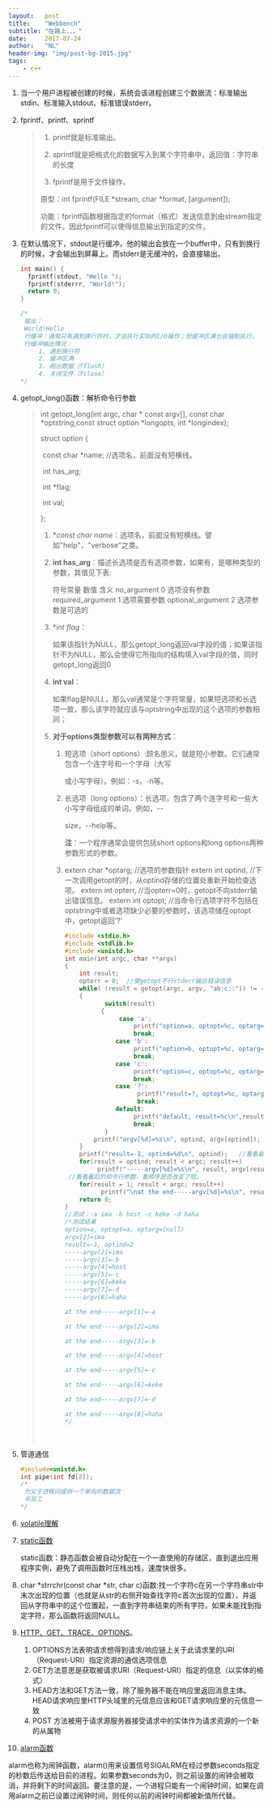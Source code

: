 ```yaml
---
layout:   post
title:    "Webbench"
subtitle: "在路上，，，"
date:     2017-07-24
author:   "NL"
header-img: "img/post-bg-2015.jpg"
tags:
    - c++
---
```


1. 当一个用户进程被创建的时候，系统会该进程创建三个数据流：标准输出stdin、标准输入stdout、标准错误stderr。

2. fprintf、printf、sprintf

   >1. printf就是标准输出。
   >
   >2. sprintf就是把格式化的数据写入到某个字符串中，返回值：字符串的长度
   >
   >3. fprintf是用于文件操作。
   >
   >   原型：int fprintf(FILE *stream, char *format, [argument]);
   >
   >   功能：fprintf函数根据指定的format（格式）发送信息到由stream指定的文件。因此fprintf可以使得信息输出到指定的文件。

3. 在默认情况下，stdout是行缓冲，他的输出会放在一个buffer中，只有到换行的时候，才会输出到屏幕上。而stderr是无缓冲的，会直接输出。

   ```c++
   int main() {
     fprintf(stdout, "Hello ");
     fprintf(stderrr, "World!");
     return 0;
   }

   /*
   	输出：
   	World!Hello
   	行缓冲：通常只有遇到换行符时，才会执行实际的I/O操作；但缓冲区满也会强制执行。
   	行缓冲输出情况：
   		1. 遇到换行符
   		2. 缓冲区满
   		3. 刷出数据（fflush）
   		4. 关闭文件（fclose）
   */
   ```

4. getopt_long()函数：解析命令行参数

   > int getopt_long(int argc, char * const argv[], const char *optstring,const struct option *longopts, int *longindex);
   >
   > struct option {
   >
   > ​	const char *name;   //选项名，前面没有短横线。
   >
   > ​	int has_arg; 
   >
   > ​	int *flag;
   >
   > ​	int val;
   >
   > };
   >
   > 1. **const char *name**：选项名，前面没有短横线。譬如"help"、"verbose"之类。
   >
   > 2. **int has_arg**：描述长选项是否有选项参数，如果有，是哪种类型的参数，其值见下表:
   >
   >    符号常量             数值            含义
   >    no_argument            0            选项没有参数
   >    required_argument      1            选项需要参数
   >    optional_argument      2            选项参数是可选的
   >
   > 3. **int *flag**：
   >
   >    如果该指针为NULL，那么getopt_long返回val字段的值；如果该指针不为NULL，那么会使得它所指向的结构填入val字段的值，同时getopt_long返回0
   >
   > 4. **int val**：
   >
   >    如果flag是NULL，那么val通常是个字符常量，如果短选项和长选项一致，那么该字符就应该与optstring中出现的这个选项的参数相同；
   >
   > 5. **对于options类型参数可以有两种方式**：
   >
   >    1. 短选项（short options）:顾名思义，就是短小参数。它们通常包含一个连字号和一个字母（大写
   >
   >       或小写字母）。例如：-s，-h等。
   >
   >    2. 长选项（long options）：长选项，包含了两个连字号和一些大小写字母组成的单词。例如，--
   >
   >       size，--help等。    
   >
   >        **注**：一个程序通常会提供包括short options和long options两种参数形式的参数。
   >
   >    3. extern char *optarg;  //选项的参数指针
   >       extern int optind,   //下一次调用getopt的时，从optind存储的位置处重新开始检查选项。 
   >       extern int opterr,  //当opterr=0时，getopt不向stderr输出错误信息。
   >       extern int optopt;  //当命令行选项字符不包括在optstring中或者选项缺少必要的参数时，该选项储在optopt中，getopt返回'?'
   >
   >       ```c++
   >       #include <stdio.h>
   >       #include <stdlib.h>
   >       #include <unistd.h> 
   >       int main(int argc, char **argv)
   >       {
   >           int result; 
   >           opterr = 0;  //使getopt不行stderr输出错误信息 
   >           while( (result = getopt(argc, argv, "ab:c::")) != -1 )
   >           {
   >                  switch(result)
   >                 {
   >                      case 'a':
   >                          printf("option=a, optopt=%c, optarg=%s\n", optopt, optarg);
   >                          break;
   >                     case 'b':
   >                          printf("option=b, optopt=%c, optarg=%s\n", optopt, optarg);
   >                          break;
   >                     case 'c':
   >                          printf("option=c, optopt=%c, optarg=%s\n", optopt, optarg);
   >                          break;
   >                     case '?':
   >                           printf("result=?, optopt=%c, optarg=%s\n", optopt, optarg);
   >                           break;
   >                     default:
   >                          printf("default, result=%c\n",result);
   >                          break;
   >                  }
   >               printf("argv[%d]=%s\n", optind, argv[optind]);
   >           }
   >           printf("result=-1, optind=%d\n", optind);   //看看最后optind的位置 
   >           for(result = optind; result < argc; result++)
   >                printf("-----argv[%d]=%s\n", result, argv[result]); 
   >        //看看最后的命令行参数，看顺序是否改变了哈。
   >           for(result = 1; result < argc; result++)
   >                 printf("\nat the end-----argv[%d]=%s\n", result, argv[result]);
   >           return 0;
   >       } 
   >       //测试：-a ima -b host -c keke -d haha
   >       /*测试结果
   >       option=a, optopt=a, optarg=(null)
   >       argv[2]=ima
   >       result=-1, optind=2
   >       -----argv[2]=ima
   >       -----argv[3]=-b
   >       -----argv[4]=host
   >       -----argv[5]=-c
   >       -----argv[6]=keke
   >       -----argv[7]=-d
   >       -----argv[8]=haha
   >
   >       at the end-----argv[1]=-a
   >
   >       at the end-----argv[2]=ima
   >
   >       at the end-----argv[3]=-b
   >
   >       at the end-----argv[4]=host
   >
   >       at the end-----argv[5]=-c
   >
   >       at the end-----argv[6]=keke
   >
   >       at the end-----argv[7]=-d
   >
   >       at the end-----argv[8]=haha
   >       */
   >       ```
   >
   >       ​

5. 管道通信

   ```c++
   #include<unistd.h>
   int pipe(int fd[2]);
   /*
   	为父子进程间提供一个单向的数据流
   	半双工
   */
   ```

6. [volatile理解](http://hedengcheng.com/?p=725)

7. [static函数](http://www.jb51.net/article/74830.htm)

   static函数：静态函数会被自动分配在一个一直使用的存储区，直到退出应用程序实例，避免了调用函数时压栈出栈，速度快很多。 

8. char *strrchr(const char *str, char c)函数:找一个字符c在另一个字符串str中末次出现的位置（也就是从str的右侧开始查找字符c首次出现的位置），并返回从字符串中的这个位置起，一直到字符串结束的所有字符。如果未能找到指定字符，那么函数将返回NULL。

9. [HTTP、GET、TRACE、OPTIONS](http://www.cnblogs.com/machao/p/5788425.html)。

   1. OPTIONS方法表明请求想得到请求/响应链上关于此请求里的URI（Request-URI）指定资源的通信选项信息
   2. GET方法意思是获取被请求URI（Request-URI）指定的信息（以实体的格式）
   3. HEAD方法和GET方法一致，除了服务器不能在响应里返回消息主体。HEAD请求响应里HTTP头域里的元信息应该和GET请求响应里的元信息一致
   4. POST 方法被用于请求源服务器接受请求中的实体作为请求资源的一个新的从属物

10. [alarm函数](http://blog.sina.com.cn/s/blog_6a1837e90100uhl3.html)

   alarm也称为闹钟函数，alarm()用来设置信号SIGALRM在经过参数seconds指定的秒数后传送给目前的进程。如果参数seconds为0，则之前设置的闹钟会被取消，并将剩下的时间返回。要注意的是，一个进程只能有一个闹钟时间，如果在调用alarm之前已设置过闹钟时间，则任何以前的闹钟时间都被新值所代替。

